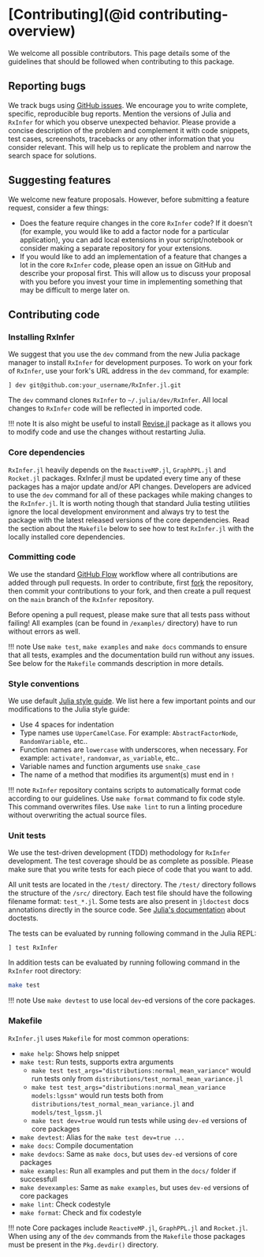 # [Contributing](@id contributing-overview)

We welcome all possible contributors. This page details some of the guidelines that should be followed when contributing to this package.

## Reporting bugs

We track bugs using [GitHub issues](https://github.com/biaslab/RxInfer.jl/issues). We encourage you to write complete, specific, reproducible bug reports. Mention the versions of Julia and `RxInfer` for which you observe unexpected behavior. Please provide a concise description of the problem and complement it with code snippets, test cases, screenshots, tracebacks or any other information that you consider relevant. This will help us to replicate the problem and narrow the search space for solutions.

## Suggesting features

We welcome new feature proposals. However, before submitting a feature request, consider a few things:

- Does the feature require changes in the core `RxInfer` code? If it doesn't (for example, you would like to add a factor node for a particular application), you can add local extensions in your script/notebook or consider making a separate repository for your extensions.
- If you would like to add an implementation of a feature that changes a lot in the core `RxInfer` code, please open an issue on GitHub and describe your proposal first. This will allow us to discuss your proposal with you before you invest your time in implementing something that may be difficult to merge later on.

## Contributing code

### Installing RxInfer

We suggest that you use the `dev` command from the new Julia package manager to
install `RxInfer` for development purposes. To work on your fork of `RxInfer`, use your fork's URL address in the `dev` command, for example:

```
] dev git@github.com:your_username/RxInfer.jl.git
```

The `dev` command clones `RxInfer` to `~/.julia/dev/RxInfer`. All local changes to `RxInfer` code will be reflected in imported code.

!!! note
    It is also might be useful to install [Revise.jl](https://github.com/timholy/Revise.jl) package as it allows you to modify code and use the changes without restarting Julia.

### Core dependencies

`RxInfer.jl` heavily depends on the `ReactiveMP.jl`, `GraphPPL.jl` and `Rocket.jl` packages. RxInfer.jl must be updated every time any of these packages has a major update and/or API changes. Developers are adviced to use the `dev` command for all of these packages while making changes to the `RxInfer.jl`. It is worth noting though that standard Julia testing utilities ignore the local development environment and always try to test the package with the latest released versions of the core dependencies. Read the section about the `Makefile` below to see how to test `RxInfer.jl` with the locally installed core dependencies.

### Committing code

We use the standard [GitHub Flow](https://guides.github.com/introduction/flow/) workflow where all contributions are added through pull requests. In order to contribute, first [fork](https://guides.github.com/activities/forking/) the repository, then commit your contributions to your fork, and then create a pull request on the `main` branch of the `RxInfer` repository.

Before opening a pull request, please make sure that all tests pass without failing! All examples (can be found in `/examples/` directory) have to run without errors as well. 

!!! note
    Use `make test`, `make examples` and `make docs` commands to ensure that all tests, examples and the documentation build run without any issues. See below for the `Makefile` commands description in more details.

### Style conventions

We use default [Julia style guide](https://docs.julialang.org/en/v1/manual/style-guide/index.html). We list here a few important points and our modifications to the Julia style guide:

- Use 4 spaces for indentation
- Type names use `UpperCamelCase`. For example: `AbstractFactorNode`, `RandomVariable`, etc..
- Function names are `lowercase` with underscores, when necessary. For example: `activate!`, `randomvar`, `as_variable`, etc..
- Variable names and function arguments use `snake_case`
- The name of a method that modifies its argument(s) must end in `!`

!!! note
    `RxInfer` repository contains scripts to automatically format code according to our guidelines. Use `make format` command to fix code style. This command overwrites files. Use `make lint` to run a linting procedure without overwriting the actual source files.

### Unit tests

We use the test-driven development (TDD) methodology for `RxInfer` development. The test coverage should be as complete as possible. Please make sure that you write tests for each piece of code that you want to add.

All unit tests are located in the `/test/` directory. The `/test/` directory follows the structure of the `/src/` directory. Each test file should have the following filename format: `test_*.jl`. Some tests are also present in `jldoctest` docs annotations directly in the source code.
See [Julia's documentation](https://docs.julialang.org/en/v1/manual/documentation/index.html) about doctests.

The tests can be evaluated by running following command in the Julia REPL:

```
] test RxInfer
```

In addition tests can be evaluated by running following command in the `RxInfer` root directory:

```bash
make test
```

!!! note 
    Use `make devtest` to use local `dev`-ed versions of the core packages.

### Makefile

`RxInfer.jl` uses `Makefile` for most common operations:

- `make help`: Shows help snippet
- `make test`: Run tests, supports extra arguments
  - `make test test_args="distributions:normal_mean_variance"` would run tests only from `distributions/test_normal_mean_variance.jl`
  - `make test test_args="distributions:normal_mean_variance models:lgssm"` would run tests both from `distributions/test_normal_mean_variance.jl` and `models/test_lgssm.jl`
  - `make test dev=true` would run tests while using `dev-ed` versions of core packages
- `make devtest`: Alias for the `make test dev=true ...`
- `make docs`: Compile documentation
- `make devdocs`: Same as `make docs`, but uses `dev-ed` versions of core packages
- `make examples`: Run all examples and put them in the `docs/` folder if successfull 
- `make devexamples`: Same as `make examples`, but uses `dev-ed` versions of core packages
- `make lint`: Check codestyle
- `make format`: Check and fix codestyle 

!!! note
    Core packages include `ReactiveMP.jl`, `GraphPPL.jl` and `Rocket.jl`. When using any of the `dev` commands from the `Makefile` those packages must be present in the `Pkg.devdir()` directory.
